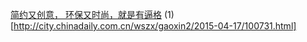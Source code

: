 [简约又创意， 环保又时尚，就是有逼格](http://city.chinadaily.com.cn/wszx/gaoxin2/2015-04-17/100731.html)
(1)[http://city.chinadaily.com.cn/wszx/gaoxin2/2015-04-17/100731.html]
